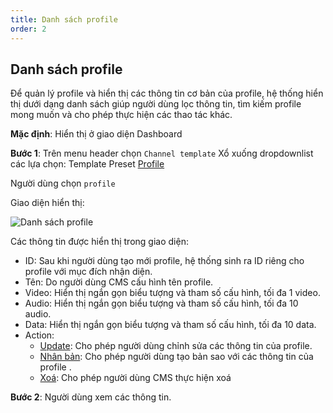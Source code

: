 ```yaml
---
title: Danh sách profile
order: 2
---
```


## Danh sách profile

Để quản lý profile và hiển thị các thông tin cơ bản của profile, hệ thống hiển thị dưới dạng danh sách giúp người dùng lọc thông tin, tìm kiếm profile mong muốn và cho phép thực hiện các thao tác khác.

**Mặc định**: Hiển thị ở giao diện Dashboard

**Bước 1**: Trên menu header chọn `Channel template`
Xổ xuống dropdownlist các lựa chọn:
Template
Preset
[Profile](./2-profile-list.md)

Người dùng chọn `profile`

Giao diện hiển thị:

![Danh sách profile](/docs/images/media-live/profile/list.png)

Các thông tin được hiển thị trong giao diện:

- ID: Sau khi người dùng tạo mới profile, hệ thống sinh ra ID riêng cho profile với mục đích nhận diện.
- Tên: Do người dùng CMS cấu hình tên profile.
- Video: Hiển thị ngắn gọn biểu tượng và tham số cấu hình, tối đa 1 video.
- Audio: Hiển thị ngắn gọn biểu tượng và tham số cấu hình, tối đa 10 audio.
- Data: Hiển thị ngắn gọn biểu tượng và tham số cấu hình, tối đa 10 data.
- Action:
  - [Update](3-edit-profile.md): Cho phép người dùng chỉnh sửa các thông tin của profile.
  - [Nhân bản](4-duplicate.md): Cho phép người dùng tạo bản sao với các thông tin của profile .
  - [Xoá](5-delete.md): Cho phép người dùng CMS thực hiện xoá

**Bước 2**: Người dùng xem các thông tin.
